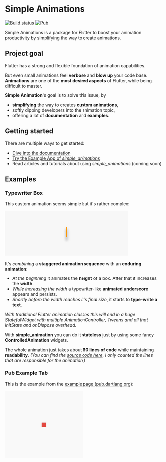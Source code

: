 # Simple Animations

[![Build status](https://dev.azure.com/felix0418/Simple%20Animations/_apis/build/status/CI%20Testing)](https://dev.azure.com/felix0418/Simple%20Animations/_build/latest?definitionId=1)
[![Pub](https://img.shields.io/pub/v/simple_animations.png)](https://pub.dartlang.org/packages/simple_animations)

Simple Animations is a package for Flutter to boost your animation
productivity by simplifying the way to create animations.

## Project goal

Flutter has a strong and flexible foundation of animation capabilities.

But even small animations feel **verbose** and **blow up** your code base. 
**Animations** are one of the **most desired aspects** of Flutter, while being 
difficult to master.

**Simple Animation**'s goal is to solve this issue, by

- **simplifying** the way to creates **custom animations**,
- softly dipping developers into the animation topic,
- offering a lot of **documentation** and **examples**.

## Getting started

There are multiple ways to get started:

- [Dive into the documentation](https://github.com/felixblaschke/simple_animations/blob/master/documentation/README.md)
- [Try the Example App of *simple_animations*](https://github.com/felixblaschke/simple_animations_example_app)
- Read articles and tutorials about using *simple_animations* (coming soon)

## Examples

### Typewriter Box


This custom animation seems simple but it's rather complex:

![hello-flutter-example](https://raw.githubusercontent.com/felixblaschke/simple_animations_documentation_assets/master/examples/hello-flutter.gif)

It's *combining* a **staggered animation sequence** with an **enduring animation**:

- *At the beginning* it animates the **height** of a box. After that it increases the **width**.
- *While increasing the width* a typewriter-like **animated underscore** appears and persists.
- *Shortly before the width reaches it's final size*, it starts to **type-write a text**.

*With traditional Flutter animation classes this will end in a huge 
StatefulWidget with multiple AnimationController, Tweens and all that 
initState and onDispose overhead.*

With **simple_animation** you can do it **stateless** just by using
some fancy **ControlledAnimation** widgets.

The whole animation just takes about **60 lines of code** while 
maintaining **readability**. *(You can find the [source code here](https://github.com/felixblaschke/simple_animations_example_app/blob/master/lib/examples/typewriter_box.dart). 
I only counted the lines that are responsible for the animation.)*


### Pub Example Tab

This is the example from the [example page (pub.dartlang.org)](https://pub.dartlang.org/packages/simple_animations#-example-tab-):

![pub-example-tab](https://raw.githubusercontent.com/felixblaschke/simple_animations_documentation_assets/master/examples/pub-example.gif)
